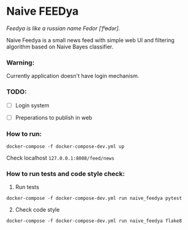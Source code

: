 # Naive FEEDya

*Feedya is like a russian name Fedor [ˈfʲɵdər].*

Naive Feedya is a small news feed with simple web UI and filtering algorithm based on Naive Bayes classifier.


### Warning:
Currently application doesn't have login mechanism.


### TODO:
- [ ] Login system
- [ ] Preperations to publish in web


### How to run:
```
docker-compose -f docker-compose-dev.yml up
```
Check localhost ```127.0.0.1:8008/feed/news```


### How to run tests and code style check:
1. Run tests
```
docker-compose -f docker-compose-dev.yml run naive_feedya pytest
```
2. Check code style
```
docker-compose -f docker-compose-dev.yml run naive_feedya flake8
```
